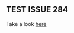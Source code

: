 ## TEST ISSUE 284

<!-- markdownlint-disable -->

Take a look [here](https://github.com/bsorrentino/maven-confluence-plugin/issues/284)

<!-- markdownlint-enable -->


